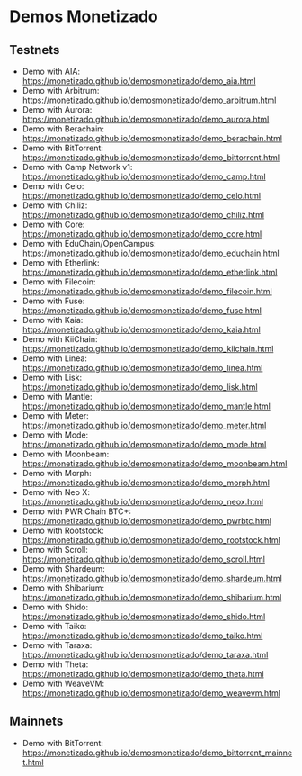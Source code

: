 # Demos Monetizado

## Testnets

- Demo with AIA: https://monetizado.github.io/demosmonetizado/demo_aia.html
- Demo with Arbitrum: https://monetizado.github.io/demosmonetizado/demo_arbitrum.html
- Demo with Aurora: https://monetizado.github.io/demosmonetizado/demo_aurora.html
- Demo with Berachain: https://monetizado.github.io/demosmonetizado/demo_berachain.html
- Demo with BitTorrent: https://monetizado.github.io/demosmonetizado/demo_bittorrent.html
- Demo with Camp Network v1: https://monetizado.github.io/demosmonetizado/demo_camp.html
- Demo with Celo: https://monetizado.github.io/demosmonetizado/demo_celo.html
- Demo with Chiliz: https://monetizado.github.io/demosmonetizado/demo_chiliz.html
- Demo with Core: https://monetizado.github.io/demosmonetizado/demo_core.html
- Demo with EduChain/OpenCampus: https://monetizado.github.io/demosmonetizado/demo_educhain.html
- Demo with Etherlink: https://monetizado.github.io/demosmonetizado/demo_etherlink.html
- Demo with Filecoin: https://monetizado.github.io/demosmonetizado/demo_filecoin.html
- Demo with Fuse: https://monetizado.github.io/demosmonetizado/demo_fuse.html
- Demo with Kaia: https://monetizado.github.io/demosmonetizado/demo_kaia.html
- Demo with KiiChain: https://monetizado.github.io/demosmonetizado/demo_kiichain.html
- Demo with Linea: https://monetizado.github.io/demosmonetizado/demo_linea.html
- Demo with Lisk: https://monetizado.github.io/demosmonetizado/demo_lisk.html
- Demo with Mantle: https://monetizado.github.io/demosmonetizado/demo_mantle.html
- Demo with Meter: https://monetizado.github.io/demosmonetizado/demo_meter.html
- Demo with Mode: https://monetizado.github.io/demosmonetizado/demo_mode.html
- Demo with Moonbeam: https://monetizado.github.io/demosmonetizado/demo_moonbeam.html
- Demo with Morph: https://monetizado.github.io/demosmonetizado/demo_morph.html
- Demo with Neo X: https://monetizado.github.io/demosmonetizado/demo_neox.html
- Demo with PWR Chain BTC+: https://monetizado.github.io/demosmonetizado/demo_pwrbtc.html
- Demo with Rootstock: https://monetizado.github.io/demosmonetizado/demo_rootstock.html
- Demo with Scroll: https://monetizado.github.io/demosmonetizado/demo_scroll.html
- Demo with Shardeum: https://monetizado.github.io/demosmonetizado/demo_shardeum.html
- Demo with Shibarium: https://monetizado.github.io/demosmonetizado/demo_shibarium.html
- Demo with Shido: https://monetizado.github.io/demosmonetizado/demo_shido.html
- Demo with Taiko: https://monetizado.github.io/demosmonetizado/demo_taiko.html
- Demo with Taraxa: https://monetizado.github.io/demosmonetizado/demo_taraxa.html
- Demo with Theta: https://monetizado.github.io/demosmonetizado/demo_theta.html
- Demo with WeaveVM: https://monetizado.github.io/demosmonetizado/demo_weavevm.html


## Mainnets

- Demo with BitTorrent: https://monetizado.github.io/demosmonetizado/demo_bittorrent_mainnet.html
